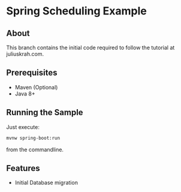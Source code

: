 # Spring Scheduling Example
## About
This branch contains the initial code required to follow the tutorial at juliuskrah.com.

## Prerequisites
- Maven (Optional)
- Java 8+

## Running the Sample
Just execute:

```bash
mvnw spring-boot:run
```

from the commandline.

## Features
- Initial Database migration

